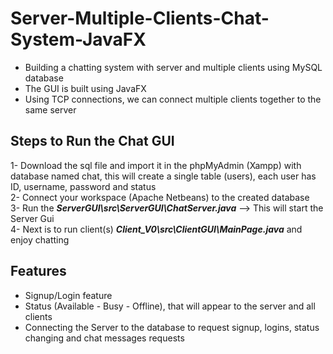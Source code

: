 # Server-Multiple-Clients-Chat-System-JavaFX
- Building a chatting system with server and multiple clients using MySQL database
- The GUI is built using JavaFX
- Using TCP connections, we can connect multiple clients together to the same server

## Steps to Run the Chat GUI
1- Download the sql file and import it in the phpMyAdmin (Xampp) with database named chat, this will create a single table (users), each user has ID, username, password and status <br>
2- Connect your workspace (Apache Netbeans) to the created database<br>
3- Run the ***ServerGUI\src\ServerGUI\ChatServer.java***  --> This will start the Server Gui<br> 
4- Next is to run client(s) ***Client_V0\src\ClientGUI\MainPage.java*** and enjoy chatting <br>

## Features
- Signup/Login feature
- Status (Available - Busy - Offline), that will appear to the server and all clients
- Connecting the Server to the database to request signup, logins, status changing and chat messages requests

